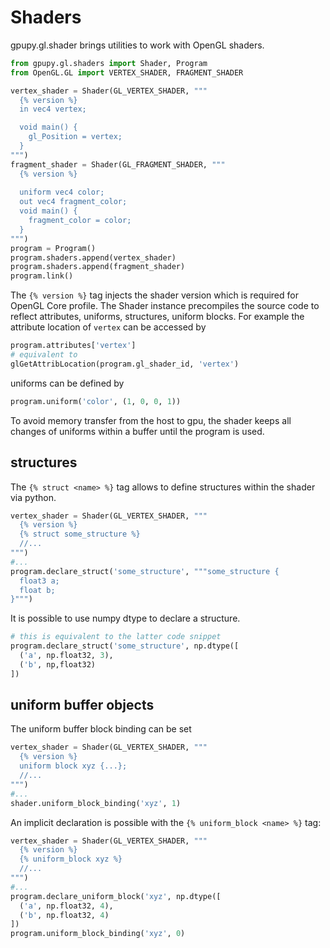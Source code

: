Shaders
=======

gpupy.gl.shader brings utilities to work with OpenGL shaders.

```python
from gpupy.gl.shaders import Shader, Program
from OpenGL.GL import VERTEX_SHADER, FRAGMENT_SHADER

vertex_shader = Shader(GL_VERTEX_SHADER, """
  {% version %}
  in vec4 vertex;

  void main() {
    gl_Position = vertex;
  }
""")
fragment_shader = Shader(GL_FRAGMENT_SHADER, """
  {% version %}
  
  uniform vec4 color;
  out vec4 fragment_color;
  void main() {
    fragment_color = color;
  }
""")
program = Program()
program.shaders.append(vertex_shader)
program.shaders.append(fragment_shader)
program.link()
```

The `{% version %}` tag injects the shader version which is required for OpenGL Core profile. The Shader instance precompiles the source code to reflect attributes, uniforms, structures, uniform blocks. For example the attribute location of `vertex` can be accessed by
```python 
program.attributes['vertex']
# equivalent to
glGetAttribLocation(program.gl_shader_id, 'vertex')
```

uniforms can be defined by 
```python
program.uniform('color', (1, 0, 0, 1))
``` 
To avoid memory transfer from the host to gpu, the shader keeps all changes of uniforms within a buffer until the program is used. 

structures
----------
The `{% struct <name> %}` tag allows to define structures within the shader via python. 
```python
vertex_shader = Shader(GL_VERTEX_SHADER, """
  {% version %}
  {% struct some_structure %}
  //...
""")
#...
program.declare_struct('some_structure', """some_structure {
  float3 a;
  float b;
}""")
```
It is possible to use numpy dtype to declare a structure.
```python 
# this is equivalent to the latter code snippet
program.declare_struct('some_structure', np.dtype([
  ('a', np.float32, 3),
  ('b', np,float32)
])
```

uniform buffer objects
----------------------
The uniform buffer block binding can be set 
```python
vertex_shader = Shader(GL_VERTEX_SHADER, """
  {% version %}
  uniform block xyz {...};
  //...
""")
#...
shader.uniform_block_binding('xyz', 1)
```

An implicit declaration is possible with the `{% uniform_block <name> %}` tag:
```python
vertex_shader = Shader(GL_VERTEX_SHADER, """
  {% version %}
  {% uniform_block xyz %}
  //...
""")
#...
program.declare_uniform_block('xyz', np.dtype([
  ('a', np.float32, 4),
  ('b', np.float32, 4)
])
program.uniform_block_binding('xyz', 0)
